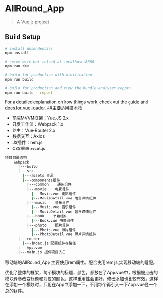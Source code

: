 # AllRound_App

> A Vue.js project

## Build Setup

``` bash
# install dependencies
npm install

# serve with hot reload at localhost:8080
npm run dev

# build for production with minification
npm run build

# build for production and view the bundle analyzer report
npm run build --report
```

For a detailed explanation on how things work, check out the [guide](http://vuejs-templates.github.io/webpack/) and [docs for vue-loader](http://vuejs.github.io/vue-loader).
##主要适用技术栈
* 前端MVVM框架：Vue.JS 2.x
* 开发工作流：Webpack 1.x
* 路由：Vue-Router 2.x
* 数据交互：Axios
* JS插件：rem.js
* CSS重置:reset.js

``` bash
项目目录结构
    webpack  
      |---build  
      |---src  
        |---assets 资源  
        |---components组件  
          |---common    通用组件  
          |---movie    电影组件  
            |---Movie.vue 电影组件 
            |---MovieDetail.vue 电影详情组件 
          |---music    音乐组件  
            |---Music.vue 音乐组件  
            |---MusicDetail.vue 音乐详情组件
          |---book    书籍组件  
            |---Book.vue 书籍组件  
          |---photo    照片组件  
            |---Photo.vue 照片组件
            |---PhotoDetail.vue 照片详情组件  
      |---router  
        |---index.js 配置组件与路径  
      |---App.vue   
      |---main.js 提供项目入口  
```
移动端的AllRound_App 主要使用rem属性。配合使用rem.js,实现移动端的适配。  

优化了整体的框架，每个模块的标题，颜色，都放在了App.vue中，根据被点击的模块传参改变标题和对应的颜色。这样重用性会更好，修改添加也比较有效。这样在添加一个模块时，只用在App中添加一下，不用每个再引入一下App.vue是一个总的组件。        

